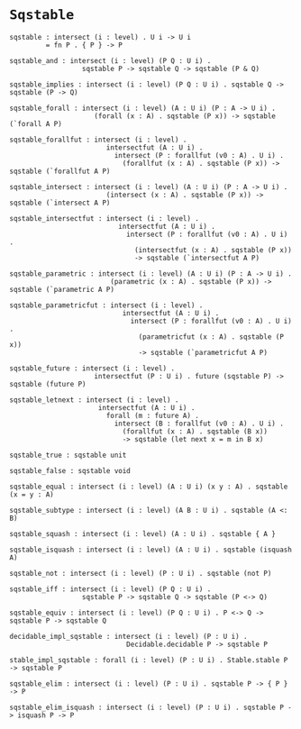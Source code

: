 # `Sqstable`

    sqstable : intersect (i : level) . U i -> U i
             = fn P . { P } -> P

    sqstable_and : intersect (i : level) (P Q : U i) .
                      sqstable P -> sqstable Q -> sqstable (P & Q)

    sqstable_implies : intersect (i : level) (P Q : U i) . sqstable Q -> sqstable (P -> Q)

    sqstable_forall : intersect (i : level) (A : U i) (P : A -> U i) .
                         (forall (x : A) . sqstable (P x)) -> sqstable (`forall A P)

    sqstable_forallfut : intersect (i : level) .
                            intersectfut (A : U i) .
                              intersect (P : forallfut (v0 : A) . U i) .
                                (forallfut (x : A) . sqstable (P x)) -> sqstable (`forallfut A P)

    sqstable_intersect : intersect (i : level) (A : U i) (P : A -> U i) .
                            (intersect (x : A) . sqstable (P x)) -> sqstable (`intersect A P)

    sqstable_intersectfut : intersect (i : level) .
                               intersectfut (A : U i) .
                                 intersect (P : forallfut (v0 : A) . U i) .
                                   (intersectfut (x : A) . sqstable (P x))
                                   -> sqstable (`intersectfut A P)

    sqstable_parametric : intersect (i : level) (A : U i) (P : A -> U i) .
                             (parametric (x : A) . sqstable (P x)) -> sqstable (`parametric A P)

    sqstable_parametricfut : intersect (i : level) .
                                intersectfut (A : U i) .
                                  intersect (P : forallfut (v0 : A) . U i) .
                                    (parametricfut (x : A) . sqstable (P x))
                                    -> sqstable (`parametricfut A P)

    sqstable_future : intersect (i : level) .
                         intersectfut (P : U i) . future (sqstable P) -> sqstable (future P)

    sqstable_letnext : intersect (i : level) .
                          intersectfut (A : U i) .
                            forall (m : future A) .
                              intersect (B : forallfut (v0 : A) . U i) .
                                (forallfut (x : A) . sqstable (B x))
                                -> sqstable (let next x = m in B x)

    sqstable_true : sqstable unit

    sqstable_false : sqstable void

    sqstable_equal : intersect (i : level) (A : U i) (x y : A) . sqstable (x = y : A)

    sqstable_subtype : intersect (i : level) (A B : U i) . sqstable (A <: B)

    sqstable_squash : intersect (i : level) (A : U i) . sqstable { A }

    sqstable_isquash : intersect (i : level) (A : U i) . sqstable (isquash A)

    sqstable_not : intersect (i : level) (P : U i) . sqstable (not P)

    sqstable_iff : intersect (i : level) (P Q : U i) .
                      sqstable P -> sqstable Q -> sqstable (P <-> Q)

    sqstable_equiv : intersect (i : level) (P Q : U i) . P <-> Q -> sqstable P -> sqstable Q

    decidable_impl_sqstable : intersect (i : level) (P : U i) .
                                 Decidable.decidable P -> sqstable P

    stable_impl_sqstable : forall (i : level) (P : U i) . Stable.stable P -> sqstable P

    sqstable_elim : intersect (i : level) (P : U i) . sqstable P -> { P } -> P

    sqstable_elim_isquash : intersect (i : level) (P : U i) . sqstable P -> isquash P -> P
